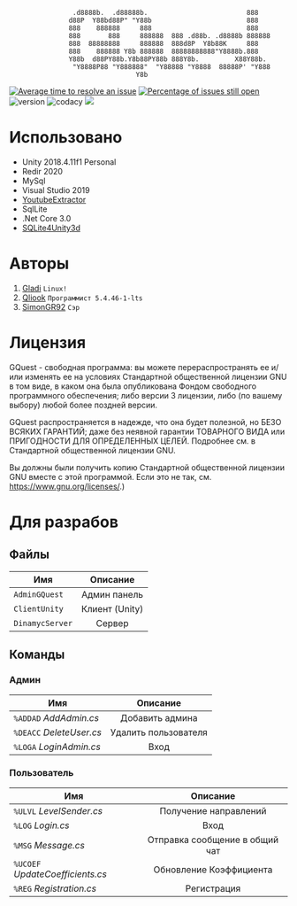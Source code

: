 ```Русский
                .d8888b.  .d88888b.                         888    
               d88P  Y88bd88P" "Y88b                        888    
               888    888888     888                        888    
               888       888     888888  888 .d88b. .d8888b 888888 
               888  88888888     888888  888d8P  Y8b88K     888    
               888    888888 Y8b 888888  88888888888"Y8888b.888    
               Y88b  d88PY88b.Y8b88PY88b 888Y8b.         X88Y88b.  
                "Y8888P88 "Y888888"  "Y88888 "Y8888  88888P' "Y888 
                                Y8b                                
```

[![Average time to resolve an issue](http://isitmaintained.com/badge/resolution/gladitop/GQuest.svg)](http://isitmaintained.com/project/gladitop/GQuest "Average time to resolve an issue") [![Percentage of issues still open](http://isitmaintained.com/badge/open/gladitop/GQuest.svg)](http://isitmaintained.com/project/gladitop/GQuest "Percentage of issues still open") ![version](https://img.shields.io/badge/version-1.0-red) ![codacy](https://img.shields.io/badge/codacy-B-green) <a href="https://github.com/gladitop/GQuest/graphs/contributors" alt="Contributors">
        <img src="https://img.shields.io/github/contributors/gladitop/GQuest" /></a>

# Использовано

* Unity 2018.4.11f1 Personal
* Redir 2020
* MySql
* Visual Studio 2019
* [YoutubeExtractor](https://github.com/flagbug/YoutubeExtractor)
* SqlLite
* .Net Core 3.0
* [SQLite4Unity3d](https://github.com/robertohuertasm/SQLite4Unity3d)

# Авторы

1. [Gladi](https://github.com/damiralmaev) `Linux!`
2. [Qliook](https://github.com/Qliook) `Программист 5.4.46-1-lts`
3. [SimonGR92](https://github.com/SimonGR92) `Сэр`

# Лицензия

   GQuest - свободная программа: вы можете перераспространять ее и/или
   изменять ее на условиях Стандартной общественной лицензии GNU в том виде,
   в каком она была опубликована Фондом свободного программного обеспечения;
   либо версии 3 лицензии, либо (по вашему выбору) любой более поздней
   версии.

   GQuest распространяется в надежде, что она будет полезной,
   но БЕЗО ВСЯКИХ ГАРАНТИЙ; даже без неявной гарантии ТОВАРНОГО ВИДА
   или ПРИГОДНОСТИ ДЛЯ ОПРЕДЕЛЕННЫХ ЦЕЛЕЙ. Подробнее см. в Стандартной
   общественной лицензии GNU.

   Вы должны были получить копию Стандартной общественной лицензии GNU
   вместе с этой программой. Если это не так, см.
   <https://www.gnu.org/licenses/>.)

# Для разрабов

## Файлы

| Имя             |    Описание    |
| --------------- | :------------: |
| `AdminGQuest`   |  Админ панель  |
| `ClientUnity`   | Клиент (Unity) |
| `DinamycServer` |     Сервер     |

## Команды

### Админ

| Имя                      |       Описание       |
| ------------------------ | :------------------: |
| `%ADDAD` *AddAdmin.cs*   |   Добавить админа    |
| `%DEACC` *DeleteUser.cs* | Удалить пользователя |
| `%LOGA` *LoginAdmin.cs*  |         Вход         |

### Пользователь

| Имя                              |            Описание            |
| -------------------------------- | :----------------------------: |
| `%ULVL` *LevelSender.cs*         |     Получение направлений      |
| `%LOG` *Login.cs*                |              Вход              |
| `%MSG` *Message.cs*              | Отправка сообщение в общий чат |
| `%UCOEF` *UpdateСoefficients.cs* |    Обновление Коэффициента     |
| `%REG` *Registration.cs*         |          Регистрация           |
